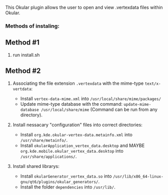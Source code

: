 This Okular plugin allows the user to open and view .vertexdata files within Okular.

### Methods of instaling:

## Method #1
1. run install.sh

## Method #2
1. Associating the file extension `.vertexdata` with the mime-type `text/x-vertdata`:
    - Install `vertex-data-mime.xml` into `/usr/local/share/mime/packages/`
    - Update mime-type database with the command: `update-mime-database /usr/local/share/mime`
(Command can be run from any directory).

2. Install nessacary "configuration" files into correct directories:
    - Install `org.kde.okular-vertex-data.metainfo.xml` into `/usr/share/metainfo/`.
    - Install `okularApplication_vertex_data.desktop` and MAYBE `org.kde.mobile.okular_vertex_data.desktop` into `/usr/share/applications/`.

3. Install shared librarys:
    - Install `okularGenerator_vertex_data.so` into `/usr/lib/x86_64-linux-gnu/qt6/plugins/okular_generators/`.
    - Install the folder `dependencies` into `/usr/lib/`.
